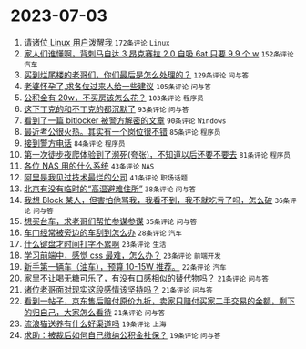 # 2023-07-03

1. [请诸位 Linux 用户泼醒我](https://www.v2ex.com/t/953559) `172条评论` `Linux`
1. [家人们谁懂啊，背刺马自达 3 昂克赛拉 2.0 自吸 6at 只要 9.9 个 w](https://www.v2ex.com/t/953535) `152条评论` `汽车`
1. [买到烂尾楼的老哥们，你们最后是怎么处理的？](https://www.v2ex.com/t/953602) `129条评论` `问与答`
1. [老婆怀孕了,求各位过来人给一些建议](https://www.v2ex.com/t/953557) `105条评论` `问与答`
1. [公积金有 20w，不买房该怎么花？](https://www.v2ex.com/t/953540) `103条评论` `程序员`
1. [这下丁克的和不丁克的都沉默了](https://www.v2ex.com/t/953541) `93条评论` `问与答`
1. [看到了一篇 bitlocker 被警方解密的文章](https://www.v2ex.com/t/953530) `90条评论` `Windows`
1. [最近考公很火热。其实有一个岗位很不错](https://www.v2ex.com/t/953614) `85条评论` `程序员`
1. [接到警方电话](https://www.v2ex.com/t/953571) `84条评论` `程序员`
1. [第一次徒步夜爬体验到了濒死(夸张)，不知道以后还要不要去](https://www.v2ex.com/t/953562) `81条评论` `程序员`
1. [各位 NAS 用的什么系统](https://www.v2ex.com/t/953735) `43条评论` `NAS`
1. [阿里是我见过技术最烂的公司](https://www.v2ex.com/t/953798) `41条评论` `职场话题`
1. [北京有没有临时的“高温避难住所”](https://www.v2ex.com/t/953698) `38条评论` `问与答`
1. [我想 Block 某人，但害怕他骂我，我看不到，我不就吃亏了吗，怎么破](https://www.v2ex.com/t/953647) `36条评论` `问与答`
1. [想买台车，求老哥们帮忙参谋参谋](https://www.v2ex.com/t/953577) `35条评论` `问与答`
1. [车门经常被旁边的车刮到怎么办](https://www.v2ex.com/t/953536) `28条评论` `汽车`
1. [什么键盘才时间打字不累啊](https://www.v2ex.com/t/953756) `23条评论` `生活`
1. [学习前端中，感觉 css 最难，怎么办？](https://www.v2ex.com/t/953607) `23条评论` `前端开发`
1. [新手第一辆车（油车），预算 10-15W 推荐。](https://www.v2ex.com/t/953594) `22条评论` `汽车`
1. [家里不让喝无糖可乐了，有没有口感相似的替代物吗？](https://www.v2ex.com/t/953793) `21条评论` `问与答`
1. [诸位老哥面对现实这段感情该坚持吗？](https://www.v2ex.com/t/953667) `21条评论` `问与答`
1. [看到一帖子，京东售后赔付原价九折，卖家只赔付买家二手交易的金额，剩下的归自己，大家怎么看待](https://www.v2ex.com/t/953622) `21条评论` `问与答`
1. [流浪猫送养有什么好渠道吗](https://www.v2ex.com/t/953748) `19条评论` `上海`
1. [求助：被裁后如何自己缴纳公积金社保？](https://www.v2ex.com/t/953700) `19条评论` `问与答`
